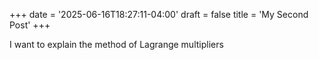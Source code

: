 +++
date = '2025-06-16T18:27:11-04:00'
draft = false
title = 'My Second Post'
+++

I want to explain the method of Lagrange multipliers